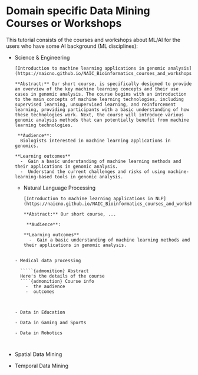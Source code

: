 # Domain specific Data Mining Courses or Workshops


This tutorial consists of the courses and workshops about ML/AI for the users who have some AI background (ML disciplines):

- Science & Engineering
 
  ```{admonition} Bioinformatics Data
  [Introduction to machine learning applications in genomic analysis](https://naicno.github.io/NAIC_Bioinformatics_courses_and_workshops/index.html)

  **Abstract:** Our short course, is specifically designed to provide an overview of the key machine learning concepts and their use cases in genomic analysis. The course begins with an introduction to the main concepts of machine learning technologies, including supervised learning, unsupervised learning, and reinforcement learning, providing participants with a basic understanding of how these technologies work. Next, the course will introduce various genomic analysis methods that can potentially benefit from machine learning technologies.

   **Audience**:
    Biologists interested in machine learning applications in genomics.
  
  **Learning outcomes**
    -  Gain a basic understanding of machine learning methods and their applications in genomic analysis.
    -  Understand the current challenges and risks of using machine-learning-based tools in genomic analysis.

  ```
  
  - Natural Language Processing
    
    ```{admonition} NLP Data
    [Introduction to machine learning applications in NLP](https://naicno.github.io/NAIC_Bioinformatics_courses_and_workshops/index.html)

    **Abstract:** Our short course, ...

     **Audience**:
  
    **Learning outcomes**
      -  Gain a basic understanding of machine learning methods and their applications in genomic analysis.

  ```

  - Medical data processing
    
    `````{admonition} Abstract
    Here's the details of the course
    ````{admonition} Course info
      -  the audience
      -  outcomes
    ````
    `````
   

  - Data in Education

  - Data in Gaming and Sports

  - Data in Robotics



- Spatial Data Mining


- Temporal Data Mining
